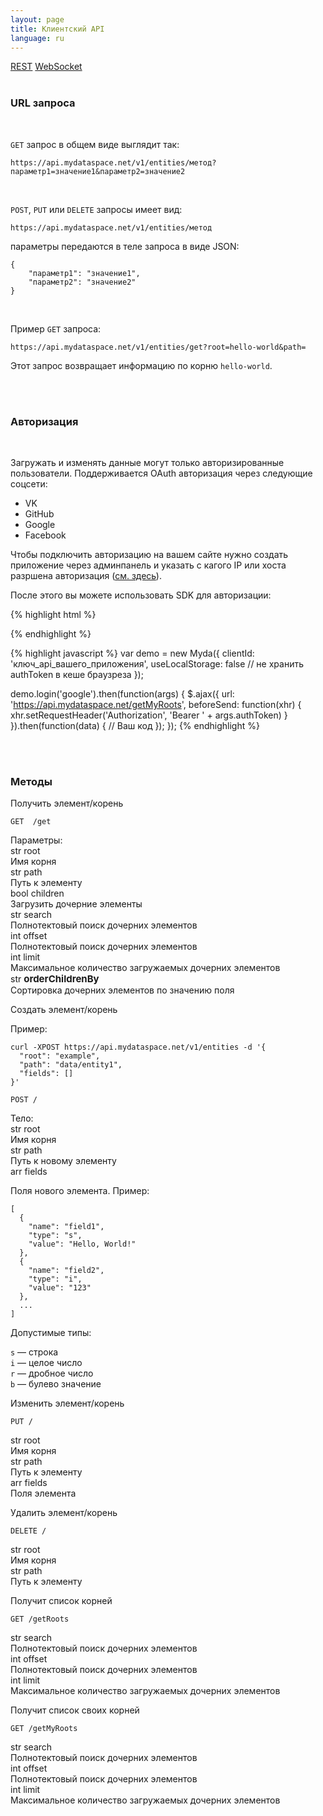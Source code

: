 ```yaml
---
layout: page
title: Клиентский API
language: ru
---
```


<div class="page-tab-list">
    <a href="/ru/docs/client-api" class="page-tab page-tab--active">REST</a>
    <a href="/ru/docs/client-api/websocket" class="page-tab">WebSocket</a>
</div>

<br>

### URL запроса

<br>

```GET``` запрос в общем виде выглядит так:

```
https://api.mydataspace.net/v1/entities/метод?параметр1=значение1&параметр2=значение2
```

<br>

```POST```, ```PUT``` или ```DELETE``` запросы имеет вид:

```
https://api.mydataspace.net/v1/entities/метод
```

параметры передаются в теле запроса в виде JSON:

```
{
    "параметр1": "значение1",
    "параметр2": "значение2"
}
```

<br>

Пример ```GET``` запроса:

```
https://api.mydataspace.net/v1/entities/get?root=hello-world&path=
```

Этот запрос возвращает информацию по корню ```hello-world```.

<br>
<br>

### Авторизация

<br>

Загружать и изменять данные могут только авторизированные пользователи. Поддерживается OAuth авторизация через следующие 
соцсети:

* VK
* GitHub
* Google
* Facebook

Чтобы подключить авторизацию на вашем сайте нужно создать приложение через админпанель и указать с 
кагого IP или хоста разршена авторизация ([см. здесь](https://myda.space/ru/docs/backend#docs__apps)).

После этого вы можете использовать SDK для авторизации:

{% highlight html %}
<script src="https://myda.space/js/dist/api-v2.1.js"></script>
{% endhighlight %}

{% highlight javascript %}
var demo = new Myda({
  clientId: 'ключ_api_вашего_приложения',
  useLocalStorage: false // не хранить authToken в кеше браузреза
});

demo.login('google').then(function(args) {
  $.ajax({
    url: 'https://api.mydataspace.net/getMyRoots',
    beforeSend: function(xhr) { xhr.setRequestHeader('Authorization', 'Bearer ' + args.authToken) }
  }).then(function(data) {
    // Ваш код
  });
});
{% endhighlight %}

<br>
<br>

### Методы

<section class="page__send creates a browser window to render HTML. This is the app's **main process**.
                                             - `index.html` - A web page to render. This is the app's **renderer process**.
                                             
                                             You can learn more about each of these components within the [Quick Start Guide](http://electron.atom.io/docs/tutorial/quick-start).
                                             
                                             ## To Use
                                             
                                             To clone and run this repository you'll need [Git](https://git-scm.com) and [Node.js](https://nodejs.org/en/download/) (which comes with [npm](http://npmjs.com)) installed on your computer. From your command line:
                                             
                                             ```bashction">
  <div class="row">
    <div class="col-md-4">
      <p class="feature__subtitle">Получить элемент/корень</p>
      <p></p>
    </div>
    <div class="col-md-8">
      <div class="highlighter-rouge">
        <pre class="highlight"><code><span class="highlight__request_type highlight__request_type--get">GET</span>  /get</code></pre>
      </div>
      <div class="highlighter__params">Параметры:</div>
      <div class="row">
        <div class="col-md-4">
          <div class="highlighter__var">
            <span class="highlight__var_type highlight__var_type--str">str</span> root
          </div>
        </div>
        <div class="col-md-8">
          Имя корня
        </div>
      </div>
      <div class="row">
        <div class="col-md-4">
          <div class="highlighter__var">
            <span class="highlight__var_type highlight__var_type--str">str</span> path
          </div>
        </div>
        <div class="col-md-8">
          Путь к элементу
        </div>
      </div>
      <div class="row">
        <div class="col-md-4">
          <div class="highlighter__var">
            <span class="highlight__var_type highlight__var_type--bool">bool</span> children
          </div>
        </div>
        <div class="col-md-8">
          Загрузить дочерние элементы
        </div>
      </div>
      <div class="row">
        <div class="col-md-4">
          <div class="highlighter__var">
            <span class="highlight__var_type highlight__var_type--str">str</span> search
          </div>
        </div>
        <div class="col-md-8">
          Полнотектовый поиск дочерних элементов
        </div>
      </div>
      <div class="row">
        <div class="col-md-4">
          <div class="highlighter__var">
            <span class="highlight__var_type highlight__var_type--int">int</span> offset
          </div>
        </div>
        <div class="col-md-8">
          Полнотектовый поиск дочерних элементов
        </div>
      </div>
      <div class="row">
        <div class="col-md-4">
          <div class="highlighter__var">
            <span class="highlight__var_type highlight__var_type--int">int</span> limit
          </div>
        </div>
        <div class="col-md-8">
          Максимальное количество загружаемых дочерних элементов
        </div>
      </div>
      <div class="row">
        <div class="col-md-4">
          <div class="highlighter__var">
            <span class="highlight__var_type highlight__var_type--str">str</span> <span style="font-size: 15px; font-weight: bold;">orderChildrenBy</span>
          </div>
        </div>
        <div class="col-md-8">
          Сортировка дочерних элементов по значению поля
        </div>
      </div>
    </div>
  </div>
</section>
<section class="page__section">
  <div class="row">
    <div class="col-md-4">
      <p class="feature__subtitle">Создать элемент/корень</p>
      <p>Пример:</p>
      <div class="highlighter-rouge">
        <pre class="highlight highlight--example"><code>curl -XPOST https://api.mydataspace.net/v1/entities -d '{
  "root": "example",
  "path": "data/entity1",
  "fields": []
}'
</code></pre></div>
    </div>
    <div class="col-md-8">
      <div class="highlighter-rouge">
        <pre class="highlight"><code><span class="highlight__request_type highlight__request_type--post">POST</span> /</code></pre>
      </div>
      <div class="highlighter__params">Тело:</div>
      <div class="row">
        <div class="col-md-4">
          <div class="highlighter__var">
            <span class="highlight__var_type highlight__var_type--str">str</span> root
          </div>
        </div>
        <div class="col-md-8">
          Имя корня
        </div>
      </div>
      <div class="row">
        <div class="col-md-4">
          <div class="highlighter__var">
            <span class="highlight__var_type highlight__var_type--str">str</span> path
          </div>
        </div>
        <div class="col-md-8">
            Путь к новому элементу
        </div>
      </div>
      <div class="row">
        <div class="col-md-4">
          <div class="highlighter__var">
            <span class="highlight__var_type highlight__var_type--str">arr</span> fields
          </div>
        </div>
        <div class="col-md-8">
            <p>Поля нового элемента. Пример:</p>
            <div class="highlighter-rouge">
              <pre class="highlight highlight--example"><code>[
  {
    "name": "field1",
    "type": "s",
    "value": "Hello, World!"
  },
  {
    "name": "field2",
    "type": "i",
    "value": "123"
  },
  ...
]
</code></pre></div>
            <p>
                Допустимые типы:
            </p>
            <p>
                <div><code>s</code> &mdash; строка</div>
                <div><code>i</code> &mdash; целое число</div>
                <div><code>r</code> &mdash; дробное число</div>
                <div><code>b</code> &mdash; булево значение</div>
            </p>
        </div>
      </div>
    </div>
  </div>
</section>
<section class="page__section">
  <div class="row">
    <div class="col-md-4">
        <p class="feature__subtitle">Изменить элемент/корень</p>
        <p></p>
    </div>
    <div class="col-md-8">
      <div class="highlighter-rouge">
        <pre class="highlight"><code><span class="highlight__request_type highlight__request_type--put">PUT</span> /</code></pre>
      </div>
      <div class="row">
        <div class="col-md-4">
          <div class="highlighter__var">
            <span class="highlight__var_type highlight__var_type--str">str</span> root
          </div>
        </div>
        <div class="col-md-8">
          Имя корня
        </div>
      </div>
      <div class="row">
        <div class="col-md-4">
          <div class="highlighter__var">
            <span class="highlight__var_type highlight__var_type--str">str</span> path
          </div>
        </div>
        <div class="col-md-8">
            Путь к элементу
        </div>
      </div>
      <div class="row">
        <div class="col-md-4">
          <div class="highlighter__var">
            <span class="highlight__var_type highlight__var_type--str">arr</span> fields
          </div>
        </div>
        <div class="col-md-8">
            Поля элемента
        </div>
      </div>
    </div>
  </div>
</section>

<section class="page__section">
  <div class="row">
    <div class="col-md-4">
        <p class="feature__subtitle">Удалить элемент/корень</p>
        <p></p>
    </div>
    <div class="col-md-8">
      <div class="highlighter-rouge">
        <pre class="highlight"><code><span class="highlight__request_type highlight__request_type--delete">DELETE</span> /</code></pre>
      </div>
      <div class="row">
        <div class="col-md-4">
          <div class="highlighter__var">
            <span class="highlight__var_type highlight__var_type--str">str</span> root
          </div>
        </div>
        <div class="col-md-8">
          Имя корня
        </div>
      </div>
      <div class="row">
        <div class="col-md-4">
          <div class="highlighter__var">
            <span class="highlight__var_type highlight__var_type--str">str</span> path
          </div>
        </div>
        <div class="col-md-8">
            Путь к элементу
        </div>
      </div>
    </div>
  </div>
</section>

<section class="page__section">
  <div class="row">
    <div class="col-md-4">
        <p class="feature__subtitle">Получит список корней</p>
        <p></p>
    </div>
    <div class="col-md-8">
      <div class="highlighter-rouge">
        <pre class="highlight"><code><span class="highlight__request_type highlight__request_type--get">GET</span> /getRoots</code></pre>
      </div>
      <div class="row">
        <div class="col-md-4">
          <div class="highlighter__var">
            <span class="highlight__var_type highlight__var_type--str">str</span> search
          </div>
        </div>
        <div class="col-md-8">
          Полнотектовый поиск дочерних элементов
        </div>
      </div>
      <div class="row">
        <div class="col-md-4">
          <div class="highlighter__var">
            <span class="highlight__var_type highlight__var_type--int">int</span> offset
          </div>
        </div>
        <div class="col-md-8">
          Полнотектовый поиск дочерних элементов
        </div>
      </div>
      <div class="row">
        <div class="col-md-4">
          <div class="highlighter__var">
            <span class="highlight__var_type highlight__var_type--int">int</span> limit
          </div>
        </div>
        <div class="col-md-8">
          Максимальное количество загружаемых дочерних элементов
        </div>
      </div>
    </div>
  </div>
</section>

<section class="page__section">
  <div class="row">
    <div class="col-md-4">
        <p class="feature__subtitle">Получит список своих корней</p>
        <p></p>
    </div>
    <div class="col-md-8">
      <div class="highlighter-rouge">
        <pre class="highlight"><code><span class="highlight__request_type highlight__request_type--get">GET</span> /getMyRoots</code></pre>
      </div>
      <div class="row">
        <div class="col-md-4">
          <div class="highlighter__var">
            <span class="highlight__var_type highlight__var_type--str">str</span> search
          </div>
        </div>
        <div class="col-md-8">
          Полнотектовый поиск дочерних элементов
        </div>
      </div>
      <div class="row">
        <div class="col-md-4">
          <div class="highlighter__var">
            <span class="highlight__var_type highlight__var_type--int">int</span> offset
          </div>
        </div>
        <div class="col-md-8">
          Полнотектовый поиск дочерних элементов
        </div>
      </div>
      <div class="row">
        <div class="col-md-4">
          <div class="highlighter__var">
            <span class="highlight__var_type highlight__var_type--int">int</span> limit
          </div>
        </div>
        <div class="col-md-8">
          Максимальное количество загружаемых дочерних элементов
        </div>
      </div>
    </div>
  </div>
</section>
